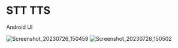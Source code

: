 # STT TTS
Android UI

![Screenshot_20230726_150459](https://github.com/Geryezy/Translatee/assets/137260782/f7c8bceb-4c06-45b7-a8a0-b353ef2391ac)
![Screenshot_20230726_150502](https://github.com/Geryezy/Translatee/assets/137260782/8a09b6ed-0ef7-4d30-9ee3-ccc3709c5032)

